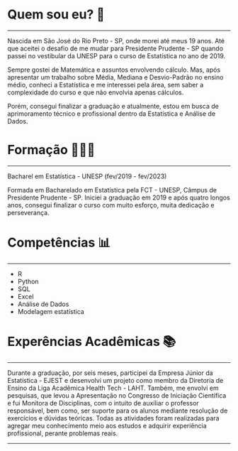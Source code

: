 # **Quem sou eu? 🥰**
----------------------------

Nascida em São José do Rio Preto - SP, onde morei até meus 19 anos. Até que aceitei o desafio de me mudar para Presidente Prudente - SP quando passei no vestibular da UNESP para o curso de Estatística no ano de 2019.

Sempre gostei de Matemática e assuntos envolvendo cálculo. Mas, após apresentar um trabalho sobre Média, Mediana e Desvio-Padrão no ensino médio, conheci a Estatística e me interessei pela área, sem saber a complexidade do curso e que não envolvia apenas cálculos. 

Porém, consegui finalizar a graduação e atualmente, estou em busca de aprimoramento técnico e profissional dentro da Estatística e Análise de Dados.

# **Formação 👩🏻‍🎓**
---------------------------

Bacharel em Estatística - UNESP (fev/2019 - fev/2023)

Formada em Bacharelado em Estatística pela FCT - UNESP, Câmpus de Presidente Prudente - SP. Iniciei a graduação em 2019 e após quatro longos anos, consegui finalizar o curso com muito esforço, muita dedicação e perseverança. 

# **Competências 📊**
---------------------------

* R
* Python
* SQL
* Excel
* Análise de Dados 
* Modelagem estatística 

# **Experências Acadêmicas 📚**
----------------------------

Durante a graduação, por seis meses, participei da Empresa Júnior da Estatística - EJEST e desenvolvi um projeto como membro da Diretoria de Ensino da Liga Acadêmica Health Tech - LAHT. Também, me envolvi em pesquisas, que levou a Apresentação no Congresso de Iniciação Científica e fui Monitora de Disciplinas, com o intuito de auxiliar o professor responsável, bem como, ser suporte para os alunos mediante resolução de exercícios e dúvidas teóricas. 
Todas as atividades foram realizadas para agregar meu conhecimento meio aos estudos e adquirir experiência profissional, perante problemas reais.

-----------------------------

